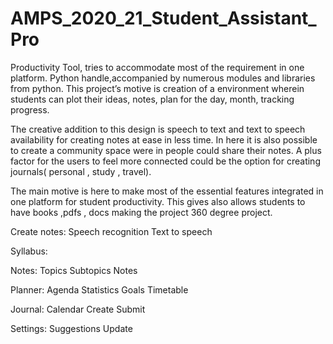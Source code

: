 # AMPS_2020_21_Student_Assistant_Pro
Productivity Tool, tries to accommodate most of the requirement in one platform. Python handle,accompanied by numerous modules and libraries from python. This project’s motive is creation of a environment wherein students can plot their ideas, notes, plan for the day, month, tracking progress.

The creative addition to this  design is speech to text and text to speech availability for creating notes at ease in less time. In here it is also possible to create a community space were in people could share their notes. A plus factor for the users to feel more connected could be the option for creating journals( personal , study , travel).

The main motive is here to make most of the essential features integrated in one platform for student productivity.
This gives also allows students to have books ,pdfs , docs making the project 360 degree project.

 

 Create notes:
           Speech recognition
           Text to speech
           
Syllabus:

Notes:
              Topics
              Subtopics
              Notes
              
  Planner:
              Agenda
              Statistics
              Goals
              Timetable
              
Journal:
              Calendar
              Create
              Submit
              
Settings:
              Suggestions
              Update

